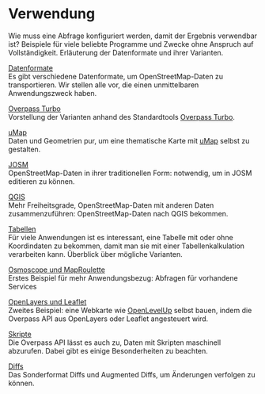 Verwendung
==========

Wie muss eine Abfrage konfiguriert werden, damit der Ergebnis verwendbar ist?
Beispiele für viele beliebte Programme und Zwecke ohne Anspruch auf Vollständigkeit.
Erläuterung der Datenformate und ihrer Varianten.

[Datenformate](formats.md)  
Es gibt verschiedene Datenformate, um OpenStreetMap-Daten zu transportieren.
Wir stellen alle vor, die einen unmittelbaren Anwendungszweck haben.

[Overpass Turbo](turbo.md)  
Vorstellung der Varianten anhand des Standardtools [Overpass Turbo](https://overpass-turbo.eu/).

[uMap](umap.md)  
Daten und Geometrien pur, um eine thematische Karte mit [uMap](https://umap.openstreetmap.fr/) selbst zu gestalten.

[JOSM](josm.md)  
OpenStreetMap-Daten in ihrer traditionellen Form:
notwendig, um in JOSM editieren zu können.

[QGIS](qgis.md)  
Mehr Freiheitsgrade, OpenStreetMap-Daten mit anderen Daten zusammenzuführen:
OpenStreetMap-Daten nach QGIS bekommen.

[Tabellen](csv.md)  
Für viele Anwendungen ist es interessant, eine Tabelle mit oder ohne Koordindaten zu bekommen,
damit man sie mit einer Tabellenkalkulation verarbeiten kann.
Überblick über mögliche Varianten.

[Osmoscope und MapRoulette](osmoscope.md)  
Erstes Beispiel für mehr Anwendungsbezug:
Abfragen für vorhandene Services 

[OpenLayers und Leaflet](openlayers.md)  
Zweites Beispiel:
eine Webkarte wie [OpenLevelUp](https://openlevelup.net/) selbst bauen,
indem die Overpass API aus OpenLayers oder Leaflet angesteuert wird.

[Skripte](scripts.md)  
Die Overpass API lässt es auch zu, Daten mit Skripten maschinell abzurufen.
Dabei gibt es einige Besonderheiten zu beachten.

[Diffs](diffs.md)  
Das Sonderformat Diffs und Augmented Diffs, um Änderungen verfolgen zu können.
